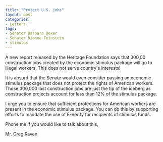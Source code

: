 ```yaml
---
title: "Protect U.S. jobs"
layout: post
categories:
- Letters
tags:
- Senator Barbara Boxer
- Senator Dianne Feinstein
- stimulus
---
```


A new report released by the Heritage Foundation says that 300,00 construction jobs created by the economic stimulus package will go to illegal workers. This does not serve country's interests!  
  
It is absurd that the Senate would even consider passing an economic stimulus package that does not protect the rights of American workers. Those 300,000 lost construction jobs are just the tip of the iceberg as construction projects account for less than 12% of the stimulus package.

I urge you to ensure that sufficient protections for American workers are present in the economic stimulus package. You can do this by supporting efforts to mandate the use of E-Verify for recipients of stimulus funds.

Phone me if you would like to talk about this,

Mr. Greg Raven